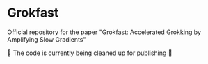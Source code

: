 # Grokfast
Official repository for the paper "Grokfast: Accelerated Grokking by Amplifying Slow Gradients"

🚧 The code is currently being cleaned up for publishing 🚧
